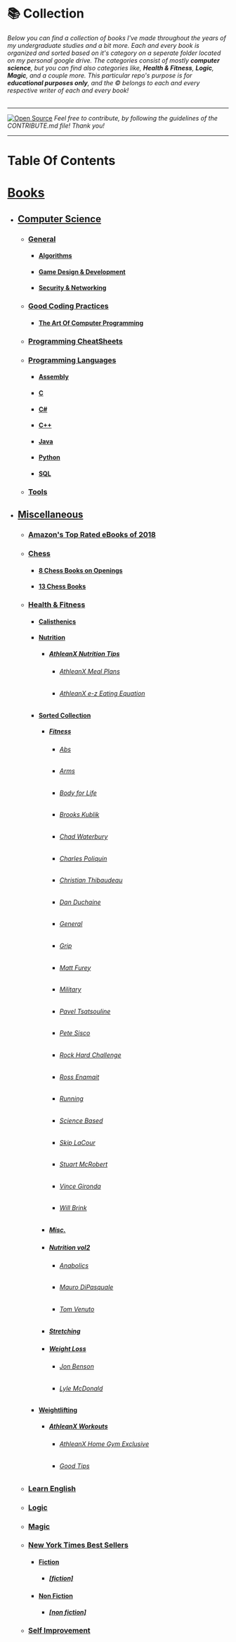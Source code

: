 # :books: Collection

*Below you can find a collection of books I've made throughout the years of my undergraduate studies and a bit more. Each and every book is organized and sorted based on it's category on a seperate folder located on my personal google drive. The categories consist of mostly **computer science**, but you can find also categories like, **Health & Fitness**, **Logic**, **Magic**, and a couple more. 
This particular repo's purpose is for **educational purposes only**, and the :copyright: belongs to each and every respective writer of each and every book!*  
<br><hr> 
[![Open Source](https://badges.frapsoft.com/os/v1/open-source.svg?v=103)](https://opensource.org/)
*Feel free to contribute, by following the guidelines of the CONTRIBUTE.md file! Thank you!*
<hr> 

# Table Of Contents 
<div>
    <a href="https://github.com/ikatyang/emoji-cheat-sheet/blob/master/README.md#office"><h1>Books</h1></a>
    <ul>
      <li>
        <a href="#"><h2>Computer Science</h2></a>
        <ul>
          <li>
            <a href="#"><h3>General</h3></a>
            <ul>
              <li>
                <a href="#"><h4>Algorithms</h4></a>
              </li>
              <li>
                <a href="#"><h4>Game Design & Development</h4></a>
              </li>
              <li>
                <a href="#"><h4>Security & Networking</h4></a>
              </li>
            </ul>
          </li>
          <li>
            <a href="#"><h3>Good Coding Practices</h3></a>
            <ul>
              <li>
                <a href="#"><h4>The Art Of Computer Programming</h4></a>
              </li>
            </ul>
          </li>
          <li>
            <a href="#"><h3>Programming CheatSheets</h3></a>
          </li>
          <li>
            <a href="#"><h3>Programming Languages</h3></a>
            <ul>
              <li>
                <a href="#"><h4>Assembly</h4></a>
              </li>
              <li>
                <a href="#"><h4>C</h4></a>
              </li>
              <li>
                <a href="#"><h4>C#</h4></a>
              </li>
              <li>
                <a href="#"><h4>C++</h4></a>
              </li>
              <li>
                <a href="#"><h4>Java</h4></a>
              </li>
              <li>
                <a href="#"><h4>Python</h4></a>
              </li>
              <li>
                <a href="#"><h4>SQL</h4></a>
              </li>
            </ul>
          </li>
          <li>
            <a href="#"><h3>Tools</h3></a>
          </li>
        </ul>
      </li>
      <li>
        <a href="#"><h2>Miscellaneous</h2></a>
        <ul>
          <li>
            <a href="#"><h3>Amazon's Top Rated eBooks of 2018</h3></a>
          </li>
          <li>
            <a href="#"><h3>Chess</h3></a>
            <ul>
              <li>
                <a href="#"><h4>8 Chess Books on Openings</h4></a>
              </li>
              <li>
                <a href="#"><h4>13 Chess Books</h4></a>
              </li>
            </ul>
          </li>
          <li>
            <a href="#"><h3>Health & Fitness</h3></a>
            <ul>
              <li>
                <a href="#"><h4>Calisthenics</h4></a>
              </li>
              <li>
                <a href="#"><h4>Nutrition</h4></a>
                <ul>
                  <li>
                    <a href="#"><h5>AthleanX Nutrition Tips</h5></a>
                    <ul>
                      <li>
                        <a href="#"><h6>AthleanX Meal Plans</h6></a>
                      </li>
                      <li>
                        <a href="#"><h6>AthleanX e-z Eating Equation</h6></a>
                      </li>
                    </ul>
                  </li>
                </ul>
              </li>
              <li>
                <a href="#"><h4>Sorted Collection</h4></a>
                <ul>
                  <li>
                    <a href="#"><h5>Fitness</h5></a>
                    <ul>
                      <li>
                        <a href="#"><h6>Abs</h6></a>
                      </li>
                      <li>
                        <a href="#"><h6>Arms</h6></a>
                      </li>
                      <li>
                        <a href="#"><h6>Body for Life</h6></a>
                      </li>
                      <li>
                        <a href="#"><h6>Brooks Kublik</h6></a>
                      </li>
                      <li>
                        <a href="#"><h6>Chad Waterbury</h6></a>
                      </li>
                      <li>
                        <a href="#"><h6>Charles Poliquin</h6></a>
                      </li>
                      <li>
                        <a href="#"><h6>Christian Thibaudeau</h6></a>
                      </li>
                      <li>
                        <a href="#"><h6>Dan Duchaine</h6></a>
                      </li>
                      <li>
                        <a href="#"><h6>General</h6></a>
                      </li>
                      <li>
                        <a href="#"><h6>Grip</h6></a>
                      </li>
                      <li>
                        <a href="#"><h6>Matt Furey</h6></a>
                      </li>
                      <li>
                        <a href="#"><h6>Military</h6></a>
                      </li>
                      <li>
                        <a href="#"><h6>Pavel Tsatsouline</h6></a>
                      </li>
                      <li>
                        <a href="#"><h6>Pete Sisco</h6></a>
                      </li>
                      <li>
                        <a href="#"><h6>Rock Hard Challenge</h6></a>
                      </li>
                      <li>
                        <a href="#"><h6>Ross Enamait</h6></a>
                      </li>
                      <li>
                        <a href="#"><h6>Running</h6></a>
                      </li>
                      <li>
                        <a href="#"><h6>Science Based</h6></a>
                      </li>
                      <li>
                        <a href="#"><h6>Skip LaCour</h6></a>
                      </li>
                      <li>
                        <a href="#"><h6>Stuart McRobert</h6></a>
                      </li>
                      <li>
                        <a href="#"><h6>Vince Gironda</h6></a>
                      </li>
                      <li>
                        <a href="#"><h6>Will Brink</h6></a>
                      </li>
                    </ul>
                  </li>
                  <li>
                    <a href="#"><h5>Misc.</h5></a>
                  </li>
                  <li>
                    <a href="#"><h5>Nutrition vol2</h5></a>
                    <ul>
                      <li>
                        <a href="#"><h6>Anabolics</h6></a>
                      </li>
                      <li>
                        <a href="#"><h6>Mauro DiPasquale</h6></a>
                      </li>
                      <li>
                        <a href="#"><h6>Tom Venuto</h6></a>
                      </li>
                    </ul>
                  </li>
                  <li>
                    <a href="#"><h5>Stretching</h5></a>
                  </li>
                  <li>
                    <a href="#"><h5>Weight Loss</h5></a>
                    <ul>
                      <li>
                        <a href="#"><h6>Jon Benson</h6></a>
                      </li>
                      <li>
                        <a href="#"><h6>Lyle McDonald</h6></a>
                      </li>
                    </ul>
                  </li>
                </ul>
              </li>
              <li>
                <a href="#"><h4>Weightlifting</h4></a>
                <ul>
                  <li>
                    <a href="#"><h5>AthleanX Workouts</h5></a>
                    <ul>
                      <li>
                        <a href="#"><h6>AthleanX Home Gym Exclusive</h6></a>
                      </li>
                      <li>
                        <a href="#"><h6>Good Tips</h6></a>
                      </li>
                    </ul>
                  </li>
                </ul>
              </li>
            </ul>
          </li>
          <li>
            <a href="#"><h3>Learn English</h3></a>
          </li>
          <li>
            <a href="#"><h3>Logic</h3></a>
          </li>
          <li>
            <a href="#"><h3>Magic</h3></a>
          </li>
          <li>
            <a href="#"><h3>New York Times Best Sellers</h3></a>
            <ul>
              <li>
                <a href="#"><h4>Fiction</h4></a>
                <ul>
                  <li>
                    <a href="#"><h5>[fiction]</h5></a>
                  </li>
                </ul>
              </li>
              <li>
                <a href="#"><h4>Non Fiction</h4></a>
                <ul>
                  <li>
                    <a href="#"><h5>[non fiction]</h5></a>
                  </li>
                </ul>
              </li>
            </ul>
          </li>
          <li>
            <a href="#"><h3>Self Improvement</h3></a>
          </li>
        </ul>
      </li>
    </ul>
  </div>
